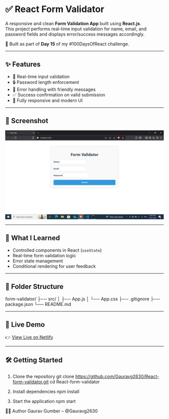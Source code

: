 # ✅ React Form Validator

A responsive and clean **Form Validation App** built using **React.js**.  
This project performs real-time input validation for name, email, and password fields and displays error/success messages accordingly.

📅 Built as part of **Day 15** of my #100DaysOfReact challenge.

---

## ✨ Features

- 🧾 Real-time input validation
- 🔒 Password length enforcement
- 🛑 Error handling with friendly messages
- ✅ Success confirmation on valid submission
- 🎨 Fully responsive and modern UI

---

## 📸 Screenshot

![Form Validator Screenshot](./Screenshot%20(464).png)

---

## 🧠 What I Learned

- Controlled components in React (`useState`)
- Real-time form validation logic
- Error state management
- Conditional rendering for user feedback

---

## 📁 Folder Structure

form-validator/
├── src/
│ ├── App.js
│ └── App.css
├── .gitignore
├── package.json
└── README.md

---

## 🔗 Live Demo

👉 [View Live on Netlify](https://gaurav-form-validator.netlify.app/)

---

## 🛠️ Getting Started

### 
1. Clone the repository
git clone https://github.com/Gauravg2630/React-form-validator.git
cd React-form-validator

2. Install dependencies
npm install

3. Start the application
npm start

👨‍💻 Author
Gaurav Gumber – @Gauravg2630


